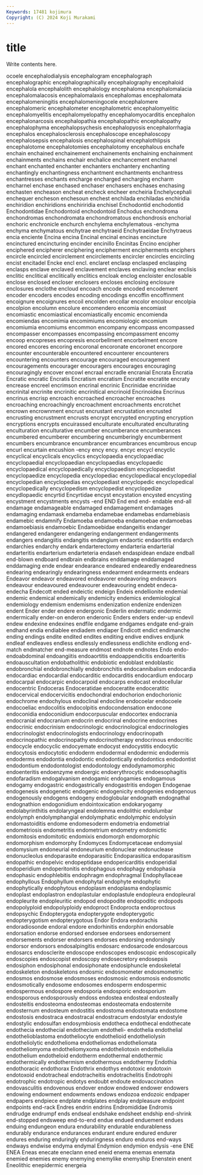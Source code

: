 ```yaml
---
Keywords: 17481 kojimura
Copyright: (C) 2024 Koji Murakami
---
```


# title

Write contents here.



ocoele encephalodialysis
encephalogram encephalograph encephalographic encephalographically encephalography encephaloid encephalola encephalolith encephalology encephaloma
encephalomalacia encephalomalacosis encephalomalaxis encephalomas encephalomata encephalomeningitis encephalomeningocele encephalomere encephalomeric encephalometer
encephalometric encephalomyelitic encephalomyelitis encephalomyelopathy encephalomyocarditis encephalon encephalonarcosis encephalopathia encephalopathic encephalopathy
encephalophyma encephalopsychesis encephalopyosis encephalorrhagia encephalos encephalosclerosis encephaloscope encephaloscopy encephalosepsis encephalosis
encephalospinal encephalothlipsis encephalotome encephalotomies encephalotomy encephalous enchafe enchain enchained enchainement
enchainements enchaining enchainment enchainments enchains enchair enchalice enchancement enchannel enchant
enchanted enchanter enchanters enchantery enchanting enchantingly enchantingness enchantment enchantments enchantress
enchantresses enchants encharge encharged encharging encharm encharnel enchase enchased enchaser
enchasers enchases enchasing enchasten encheason encheat encheck encheer encheiria Enchelycephali
enchequer encheson enchesoun enchest enchilada enchiladas enchiridia enchiridion enchiridions enchiriridia
enchisel Enchodontid enchodontid Enchodontidae Enchodontoid enchodontoid Enchodus enchondroma enchondromas enchondromata
enchondromatous enchondrosis enchorial enchoric enchronicle enchurch enchylema enchylematous -enchyma enchyma
enchymatous enchytrae enchytraeid Enchytraeidae Enchytraeus encia enciente Encina encina Encinal
encinal encinas encincture encinctured encincturing encinder encinillo Encinitas Encino encipher
enciphered encipherer enciphering encipherment encipherments enciphers encircle encircled encirclement encirclements
encircler encircles encircling encist encitadel Encke encl encl. enclaret enclasp
enclasped enclasping enclasps enclave enclaved enclavement enclaves enclaving enclear enclisis
enclitic enclitical enclitically enclitics encloak enclog encloister enclosable enclose enclosed
encloser enclosers encloses enclosing enclosure enclosures enclothe encloud encoach encode
encoded encodement encoder encoders encodes encoding encodings encoffin encoffinment encoignure
encoignures encoil encolden encollar encolor encolour encolpia encolpion encolumn encolure
encomendero encomia encomiast encomiastic encomiastical encomiastically encomic encomienda encomiendas encomimia
encomimiums encomiologic encomium encomiumia encomiums encommon encompany encompass encompassed encompasser
encompasses encompassing encompassment encomy encoop encopreses encopresis encorbellment encorbelment encore
encored encores encoring encoronal encoronate encoronet encorpore encounter encounterable encountered
encounterer encounterers encountering encounters encourage encouraged encouragement encouragements encourager encouragers
encourages encouraging encouragingly encover encowl encraal encradle encranial Encrata Encratia
Encratic encratic Encratis Encratism encratism Encratite encratite encraty encrease encreel
encrimson encrinal encrinic Encrinidae encrinidae encrinital encrinite encrinitic encrinitical encrinoid
Encrinoidea Encrinus encrinus encrisp encroach encroached encroacher encroaches encroaching encroachingly
encroachment encroachments encrotchet encrown encrownment encrust encrustant encrustation encrusted encrusting
encrustment encrusts encrypt encrypted encrypting encryption encryptions encrypts encuirassed enculturate
enculturated enculturating enculturation enculturative encumber encumberance encumberances encumbered encumberer encumbering
encumberingly encumberment encumbers encumbrance encumbrancer encumbrances encumbrous encup encurl encurtain
encushion -ency ency ency. encyc encycl encyclic encyclical encyclicals encyclics
encyclopaedia encyclopaediac encyclopaedial encyclopaedian encyclopaedias encyclopaedic encyclopaedical encyclopaedically encyclopaedism encyclopaedist
encyclopaedize encyclopedia encyclopediac encyclopediacal encyclopedial encyclopedian encyclopedias encyclopediast encyclopedic encyclopedical
encyclopedically encyclopedism encyclopedist encyclopedize encydlopaedic encyrtid Encyrtidae encyst encystation encysted
encysting encystment encystments encysts -end END End end end- endable
end-all endamage endamageable endamaged endamagement endamages endamaging endamask endameba endamebae
endamebas endamebiasis endamebic endamnify Endamoeba endamoeba endamoebae endamoebas endamoebiasis endamoebic
Endamoebidae endangeitis endanger endangered endangerer endangering endangerment endangerments endangers endangiitis
endangitis endangium endaortic endaortitis endarch endarchies endarchy endark endarterectomy endarteria
endarterial endarteritis endarterium endarteteria endaseh endaspidean endaze endball end-blown endboard
endbrain endbrains enddamage enddamaged enddamaging ende endear endearance endeared endearedly
endearedness endearing endearingly endearingness endearment endearments endears Endeavor endeavor endeavored
endeavorer endeavoring endeavors endeavour endeavoured endeavourer endeavouring endebt endeca- endecha
Endecott ended endeictic endeign Endeis endellionite endemial endemic endemical endemically
endemicity endemics endemiological endemiology endemism endemisms endenization endenize endenizen endent
Ender ender endere endergonic Enderlin endermatic endermic endermically ender-on enderon
enderonic Enders enders ender-up endevil endew endexine endexines endfile endgame
endgames endgate end-grain endhand endia endiablee endiadem endiaper Endicott endict
endimanche ending endings endite endited endites enditing endive endives endjunk
endleaf endleaves endless endlessly endlessness endlichite endlong end-match endmatcher end-measure
endmost endnote endnotes Endo endo- endoabdominal endoangiitis endoaortitis endoappendicitis endoarteritis
endoauscultation endobatholithic endobiotic endoblast endoblastic endobronchial endobronchially endobronchitis endocannibalism endocardia
endocardiac endocardial endocarditic endocarditis endocardium endocarp endocarpal endocarpic endocarpoid endocarps
endocast endocellular endocentric Endoceras Endoceratidae endoceratite endoceratitic endocervical endocervicitis endochondral
endochorion endochorionic endochrome endochylous endoclinal endocline endocoelar endocoele endocoeliac endocolitis
endocolpitis endocondensation endocone endoconidia endoconidium endocorpuscular endocortex endocrania endocranial endocranium
endocrin endocrinal endocrine endocrines endocrinic endocrinism endocrinologic endocrinological endocrinologies endocrinologist
endocrinologists endocrinology endocrinopath endocrinopathic endocrinopathy endocrinotherapy endocrinous endocritic endocycle endocyclic
endocyemate endocyst endocystitis endocytic endocytosis endocytotic endoderm endodermal endodermic endodermis
endoderms endodontia endodontic endodontically endodontics endodontist endodontium endodontologist endodontology endodynamomorphic
endoenteritis endoenzyme endoergic endoerythrocytic endoesophagitis endofaradism endogalvanism endogamic endogamies endogamous
endogamy endogastric endogastrically endogastritis endogen Endogenae endogenesis endogenetic endogenic endogenicity
endogenies endogenous endogenously endogens endogeny endoglobular endognath endognathal endognathion endogonidium
endointoxication endokaryogamy endolabyrinthitis endolaryngeal endolemma endolithic endolumbar endolymph endolymphangial endolymphatic
endolymphic endolysin endomastoiditis endome endomesoderm endometria endometrial endometriosis endometritis endometrium
endometry endomictic endomitosis endomitotic endomixis endomorph endomorphic endomorphism endomorphy Endomyces
Endomycetaceae endomysial endomysium endoneurial endoneurium endonuclear endonuclease endonucleolus endoparasite endoparasitic
Endoparasitica endoparasitism endopathic endopelvic endopeptidase endopericarditis endoperidial endoperidium endoperitonitis endophagous
endophagy endophasia endophasic endophlebitis endophragm endophragmal Endophyllaceae endophyllous Endophyllum endophytal
endophyte endophytic endophytically endophytous endoplasm endoplasma endoplasmic endoplast endoplastron endoplastular
endoplastule endopleura endopleural endopleurite endopleuritic endopod endopodite endopoditic endopods endopolyploid
endopolyploidy endoproct Endoprocta endoproctous endopsychic Endopterygota endopterygote endopterygotic endopterygotism endopterygotous
Endor Endora endorachis endoradiosonde endoral endore endorhinitis endorphin endorsable endorsation
endorse endorsed endorsee endorsees endorsement endorsements endorser endorsers endorses endorsing
endorsingly endorsor endorsors endosalpingitis endosarc endosarcode endosarcous endosarcs endosclerite endoscope
endoscopes endoscopic endoscopically endoscopies endoscopist endoscopy endosecretory endosepsis endosiphon endosiphonal
endosiphonate endosiphuncle endoskeletal endoskeleton endoskeletons endosmic endosmometer endosmometric endosmos endosmose
endosmoses endosmosic endosmosis endosmotic endosmotically endosome endosomes endosperm endospermic endospermous
endospore endosporia endosporic endosporium endosporous endosporously endoss endostea endosteal endosteally
endosteitis endosteoma endosteomas endosteomata endosternite endosternum endosteum endostitis endostoma endostomata
endostome endostosis endostraca endostracal endostracum endostylar endostyle endostylic endosulfan endosymbiosis
endotheca endothecal endothecate endothecia endothecial endothecium endotheli- endothelia endothelial endothelioblastoma
endotheliocyte endothelioid endotheliolysin endotheliolytic endothelioma endotheliomas endotheliomata endotheliomyoma endotheliomyxoma endotheliotoxin
endotheliulia endothelium endotheloid endotherm endothermal endothermic endothermically endothermism endothermous endothermy
Endothia endothoracic endothorax Endothrix endothys endotoxic endotoxin endotoxoid endotracheal endotracheitis
endotrachelitis Endotrophi endotrophic endotropic endotys endoubt endoute endovaccination endovasculitis endovenous
endover endow endowed endower endowers endowing endowment endowments endows endozoa
endozoic endpaper endpapers endpiece endplate endplates endplay endpleasure endpoint endpoints
end-rack Endres endrin endrins Endromididae Endromis endrudge endrumpf ends endseal
endshake endsheet endship end-shrink end-stopped endsweep end-to-end endue endued enduement
endues enduing endungeon endura endurability endurable endurableness endurably endurance endurances
endurant endure endured endurer endures enduring enduringly enduringness enduro enduros
end-ways endways endwise endyma endymal Endymion endymion endysis -ene ENE
ENEA Eneas enecate eneclann ened eneid enema enemas enemata enemied
enemies enemy enemying enemylike enemyship Enenstein enent Eneolithic enepidermic energeia
